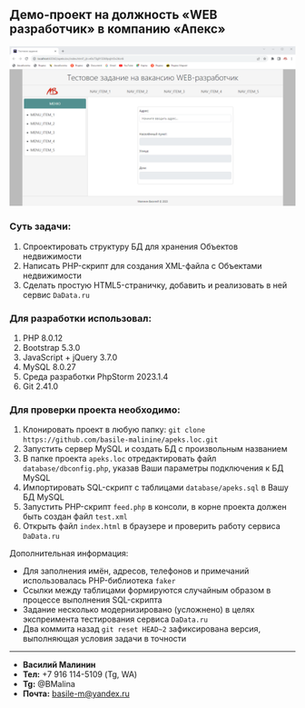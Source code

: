 ## Демо-проект на должность «WEB разработчик» в компанию «Апекс»

![](public/images/demo.png)

### Суть задачи:
1. Спроектировать структуру БД для хранения Объектов недвижимости
2. Написать PHP-скрипт для создания XML-файла с Объектами недвижимости
3. Сделать простую HTML5-страничку, добавить и реализовать в ней сервис ```DaData.ru```

### Для разработки использовал:
1. PHP 8.0.12
2. Bootstrap 5.3.0
3. JavaScript + jQuery 3.7.0
4. MySQL 8.0.27
5. Среда разработки PhpStorm 2023.1.4
6. Git 2.41.0

### Для проверки проекта необходимо:
1. Клонировать проект в любую папку: ```git clone https://github.com/basile-malinine/apeks.loc.git```
2. Запустить сервер MySQL и создать БД с произвольным названием
3. В папке проекта ```apeks.loc``` отредактировать файл ```database/dbconfig.php```, указав Ваши параметры подключения к БД MySQL
4. Импортировать SQL-скрипт с таблицами ```database/apeks.sql``` в Вашу БД MySQL
5. Запустить PHP-скрипт ```feed.php``` в консоли, в корне проекта должен быть создан файл ```test.xml```
6. Открыть файл ```index.html``` в браузере и проверить работу сервиса ```DaData.ru```

Дополнительная информация:
- Для заполнения имён, адресов, телефонов и примечаний использовалась PHP-библиотека ```faker```
- Ссылки между таблицами формируются случайным образом в процессе выполнения SQL-скрипта
- Задание несколько модернизировано (усложнено) в целях экспреимента тестирования сервиса ```DaData.ru```
- Два коммита назад ```git reset HEAD~2``` зафиксирована версия, выполняющая условия задачи в точности

---

- **Василий Малинин**
- **Тел:** +7 916 114-5109 (Tg, WA)
- **Tg:** @BMalina
- **Почта:** basile-m@yandex.ru
